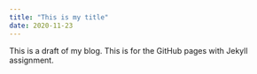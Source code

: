 ```yaml
---
title: "This is my title"
date: 2020-11-23
---
```

This is a draft of my blog. This is for the GitHub pages with Jekyll assignment.
